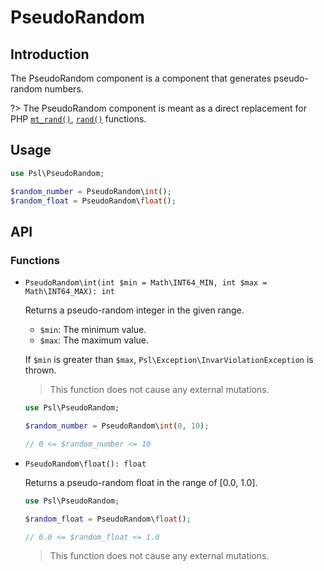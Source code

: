 # PseudoRandom

## Introduction

The PseudoRandom component is a component that generates pseudo-random numbers.

?> The PseudoRandom component is meant as a direct replacement for PHP [`mt_rand()`](https://www.php.net/manual/en/function.mt-rand.php), [`rand()`](https://www.php.net/manual/en/function.rand.php) functions.

## Usage

```php
use Psl\PseudoRandom;

$random_number = PseudoRandom\int();
$random_float = PseudoRandom\float();
```

## API

### Functions

* `PseudoRandom\int(int $min = Math\INT64_MIN, int $max = Math\INT64_MAX): int`

  Returns a pseudo-random integer in the given range.

  * `$min`: The minimum value.
  * `$max`: The maximum value.

  If `$min` is greater than `$max`, `Psl\Exception\InvarViolationException` is thrown.

  > This function does not cause any external mutations.

  ```php
  use Psl\PseudoRandom;

  $random_number = PseudoRandom\int(0, 10);

  // 0 <= $random_number <= 10
  ```

* `PseudoRandom\float(): float`

  Returns a pseudo-random float in the range of [0.0, 1.0].

  ```php
  use Psl\PseudoRandom;

  $random_float = PseudoRandom\float();

  // 0.0 <= $random_float <= 1.0
  ```

  > This function does not cause any external mutations.
